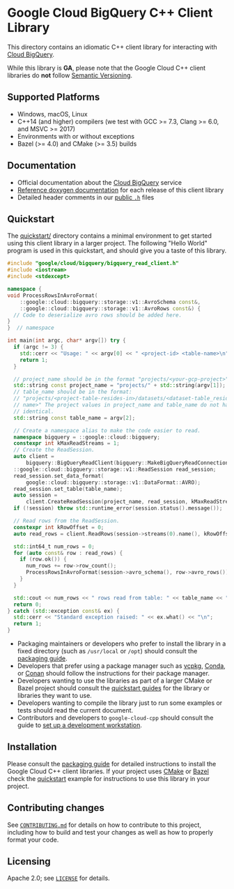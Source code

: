 # Google Cloud BigQuery C++ Client Library

This directory contains an idiomatic C++ client library for interacting with
[Cloud BigQuery](https://cloud.google.com/bigquery/).

While this library is **GA**, please note that the Google Cloud C++ client libraries do **not** follow
[Semantic Versioning](https://semver.org/).

## Supported Platforms

- Windows, macOS, Linux
- C++14 (and higher) compilers (we test with GCC >= 7.3, Clang >= 6.0, and
  MSVC >= 2017)
- Environments with or without exceptions
- Bazel (>= 4.0) and CMake (>= 3.5) builds

## Documentation

- Official documentation about the [Cloud BigQuery][cloud-bigquery-docs] service
- [Reference doxygen documentation][doxygen-link] for each release of this client library
- Detailed header comments in our [public `.h`][source-link] files

## Quickstart

The [quickstart/](quickstart/README.md) directory contains a minimal environment
to get started using this client library in a larger project. The following
"Hello World" program is used in this quickstart, and should give you a taste of
this library.

<!-- inject-quickstart-start -->

```cc
#include "google/cloud/bigquery/bigquery_read_client.h"
#include <iostream>
#include <stdexcept>

namespace {
void ProcessRowsInAvroFormat(
    ::google::cloud::bigquery::storage::v1::AvroSchema const&,
    ::google::cloud::bigquery::storage::v1::AvroRows const&) {
  // Code to deserialize avro rows should be added here.
}
}  // namespace

int main(int argc, char* argv[]) try {
  if (argc != 3) {
    std::cerr << "Usage: " << argv[0] << " <project-id> <table-name>\n";
    return 1;
  }

  // project_name should be in the format "projects/<your-gcp-project>"
  std::string const project_name = "projects/" + std::string(argv[1]);
  // table_name should be in the format:
  // "projects/<project-table-resides-in>/datasets/<dataset-table_resides-in>/tables/<table
  // name>" The project values in project_name and table_name do not have to be
  // identical.
  std::string const table_name = argv[2];

  // Create a namespace alias to make the code easier to read.
  namespace bigquery = ::google::cloud::bigquery;
  constexpr int kMaxReadStreams = 1;
  // Create the ReadSession.
  auto client =
      bigquery::BigQueryReadClient(bigquery::MakeBigQueryReadConnection());
  ::google::cloud::bigquery::storage::v1::ReadSession read_session;
  read_session.set_data_format(
      google::cloud::bigquery::storage::v1::DataFormat::AVRO);
  read_session.set_table(table_name);
  auto session =
      client.CreateReadSession(project_name, read_session, kMaxReadStreams);
  if (!session) throw std::runtime_error(session.status().message());

  // Read rows from the ReadSession.
  constexpr int kRowOffset = 0;
  auto read_rows = client.ReadRows(session->streams(0).name(), kRowOffset);

  std::int64_t num_rows = 0;
  for (auto const& row : read_rows) {
    if (row.ok()) {
      num_rows += row->row_count();
      ProcessRowsInAvroFormat(session->avro_schema(), row->avro_rows());
    }
  }

  std::cout << num_rows << " rows read from table: " << table_name << "\n";
  return 0;
} catch (std::exception const& ex) {
  std::cerr << "Standard exception raised: " << ex.what() << "\n";
  return 1;
}
```

<!-- inject-quickstart-end -->

- Packaging maintainers or developers who prefer to install the library in a
  fixed directory (such as `/usr/local` or `/opt`) should consult the
  [packaging guide](/doc/packaging.md).
- Developers that prefer using a package manager such as
  [vcpkg](https://vcpkg.io), [Conda](https://conda.io),
  or [Conan](https://conan.io) should follow the instructions for their package
  manager.
- Developers wanting to use the libraries as part of a larger CMake or Bazel
  project should consult the [quickstart guides](#quickstart) for the library
  or libraries they want to use.
- Developers wanting to compile the library just to run some examples or
  tests should read the current document.
- Contributors and developers to `google-cloud-cpp` should consult the guide to
  [set up a development workstation][howto-setup-dev-workstation].

## Installation

Please consult the [packaging guide](/doc/packaging.md) for detailed
instructions to install the Google Cloud C++ client libraries.
If your project uses [CMake](https://cmake.org) or [Bazel](https://bazel.build)
check the [quickstart](quickstart/README.md) example for instructions to use
this library in your project.

## Contributing changes

See [`CONTRIBUTING.md`](/CONTRIBUTING.md) for details on how to
contribute to this project, including how to build and test your changes
as well as how to properly format your code.

## Licensing

Apache 2.0; see [`LICENSE`](/LICENSE) for details.

[cloud-bigquery-docs]: https://cloud.google.com/bigquery/docs/
[doxygen-link]: https://googleapis.dev/cpp/google-cloud-bigquery/latest/
[howto-setup-dev-workstation]: /doc/contributor/howto-guide-setup-development-workstation.md
[source-link]: https://github.com/googleapis/google-cloud-cpp/tree/main/google/cloud/bigquery
